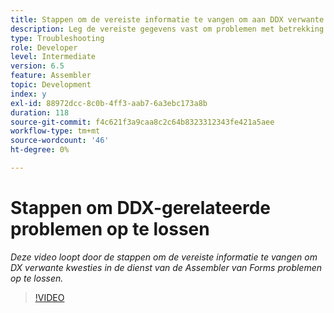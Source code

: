```yaml
---
title: Stappen om de vereiste informatie te vangen om aan DDX verwante kwesties problemen op te lossen
description: Leg de vereiste gegevens vast om problemen met betrekking tot de vergadering op te lossen
type: Troubleshooting
role: Developer
level: Intermediate
version: 6.5
feature: Assembler
topic: Development
index: y
exl-id: 88972dcc-8c0b-4ff3-aab7-6a3ebc173a8b
duration: 118
source-git-commit: f4c621f3a9caa8c2c64b8323312343fe421a5aee
workflow-type: tm+mt
source-wordcount: '46'
ht-degree: 0%

---
```


# Stappen om DDX-gerelateerde problemen op te lossen

*Deze video loopt door de stappen om de vereiste informatie te vangen om DX verwante kwesties in de dienst van de Assembler van Forms problemen op te lossen.*

>[!VIDEO](https://video.tv.adobe.com/v/335517?quality=12&learn=on)
